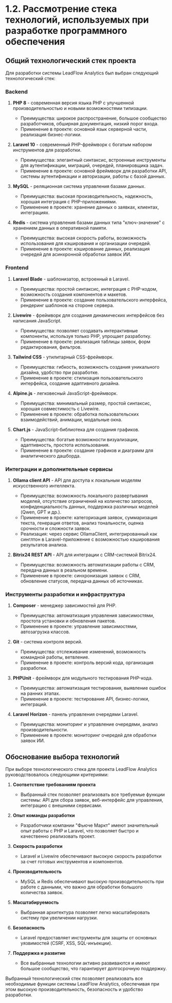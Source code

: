 # 1.2. Рассмотрение стека технологий, используемых при разработке программного обеспечения

## Общий технологический стек проекта

Для разработки системы LeadFlow Analytics был выбран следующий технологический стек:

### Backend

1. **PHP 8** - современная версия языка PHP с улучшенной производительностью и новыми возможностями типизации.
   - Преимущества: широкое распространение, большое сообщество разработчиков, обширная документация, низкий порог входа.
   - Применение в проекте: основной язык серверной части, реализация бизнес-логики.

2. **Laravel 10** - современный PHP-фреймворк с богатым набором инструментов для разработки.
   - Преимущества: элегантный синтаксис, встроенные инструменты для аутентификации, миграций, очередей, планировщика задач.
   - Применение в проекте: основной фреймворк для разработки API, системы аутентификации и авторизации, работы с базой данных.

3. **MySQL** - реляционная система управления базами данных.
   - Преимущества: высокая производительность, надежность, хорошая интеграция с PHP-приложениями.
   - Применение в проекте: хранение данных о заявках, клиентах, интеграциях.

4. **Redis** - система управления базами данных типа "ключ-значение" с хранением данных в оперативной памяти.
   - Преимущества: высокая скорость работы, возможность использования для кэширования и организации очередей.
   - Применение в проекте: кэширование данных, реализация очередей для асинхронной обработки заявок ИИ.

### Frontend

1. **Laravel Blade** - шаблонизатор, встроенный в Laravel.
   - Преимущества: простой синтаксис, интеграция с PHP-кодом, возможность создания компонентов и макетов.
   - Применение в проекте: создание пользовательского интерфейса, рендеринг шаблонов на стороне сервера.

2. **Livewire** - фреймворк для создания динамических интерфейсов без написания JavaScript.
   - Преимущества: позволяет создавать интерактивные компоненты, используя только PHP, упрощает разработку.
   - Применение в проекте: реализация таблицы заявок, форм редактирования, фильтров.

3. **Tailwind CSS** - утилитарный CSS-фреймворк.
   - Преимущества: гибкость, возможность создания уникального дизайна, удобство при разработке.
   - Применение в проекте: стилизация пользовательского интерфейса, создание адаптивного дизайна.

4. **Alpine.js** - легковесный JavaScript-фреймворк.
   - Преимущества: минимальный размер, простой синтаксис, хорошая совместимость с Livewire.
   - Применение в проекте: обработка пользовательских взаимодействий, анимации, модальные окна.

5. **Chart.js** - JavaScript-библиотека для создания графиков.
   - Преимущества: богатые возможности визуализации, адаптивность, простота использования.
   - Применение в проекте: создание графиков и диаграмм для аналитического дашборда.

### Интеграции и дополнительные сервисы

1. **Ollama client API** - API для доступа к локальным моделям искусственного интеллекта.
   - Преимущества: возможность локального развертывания моделей, отсутствие ограничений на количество запросов, конфиденциальность данных, поддержка различных моделей (Qwen, GPT и др.).
   - Применение в проекте: категоризация заявок, суммаризация текста, генерация ответов, анализ тональности, оценка срочности и сложности заявок.
   - Реализация: через сервис OllamaClient, интегрированный как синглтон в Laravel-приложение с возможностью кэширования результатов анализа.

2. **Bitrix24 REST API** - API для интеграции с CRM-системой Bitrix24.
   - Преимущества: возможность автоматизации работы с CRM, передача данных в реальном времени.
   - Применение в проекте: синхронизация заявок с CRM, обновление статусов, передача данных об источниках.

### Инструменты разработки и инфраструктура

1. **Composer** - менеджер зависимостей для PHP.
   - Преимущества: автоматизация управления зависимостями, простота установки и обновления пакетов.
   - Применение в проекте: управление зависимостями, автозагрузка классов.

2. **Git** - система контроля версий.
   - Преимущества: отслеживание изменений, возможность командной работы, ветвление.
   - Применение в проекте: контроль версий кода, организация разработки.

3. **PHPUnit** - фреймворк для модульного тестирования PHP-кода.
   - Преимущества: автоматизация тестирования, выявление ошибок на ранних этапах.
   - Применение в проекте: тестирование API, бизнес-логики, интеграций.

4. **Laravel Horizon** - панель управления очередями Laravel.
   - Преимущества: мониторинг и управление очередями, анализ производительности.
   - Применение в проекте: мониторинг очередей для обработки заявок ИИ.

## Обоснование выбора технологий

При выборе технологического стека для проекта LeadFlow Analytics руководствовалось следующими критериями:

1. **Соответствие требованиям проекта**
   - Выбранный стек позволяет реализовать все требуемые функции системы: API для сбора заявок, веб-интерфейс для управления, интеграцию с внешними сервисами.

2. **Опыт команды разработки**
   - Разработчики компании "Фьюче Маркт" имеют значительный опыт работы с PHP и Laravel, что позволяет быстро и качественно реализовать проект.

3. **Скорость разработки**
   - Laravel и Livewire обеспечивают высокую скорость разработки за счет готовых инструментов и компонентов.

4. **Производительность**
   - MySQL и Redis обеспечивают высокую производительность при работе с данными, что важно для обработки большого количества заявок.

5. **Масштабируемость**
   - Выбранная архитектура позволяет легко масштабировать систему при увеличении нагрузки.

6. **Безопасность**
   - Laravel предоставляет инструменты для защиты от основных уязвимостей (CSRF, XSS, SQL-инъекции).

7. **Поддержка и развитие**
   - Все выбранные технологии активно развиваются и имеют большое сообщество, что гарантирует долгосрочную поддержку.

Выбранный технологический стек позволяет реализовать все необходимые функции системы LeadFlow Analytics, обеспечивая при этом высокую производительность, безопасность и удобство разработки.
